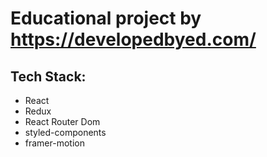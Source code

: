 # Educational project by https://developedbyed.com/

## Tech Stack:

- React
- Redux
- React Router Dom
- styled-components
- framer-motion
